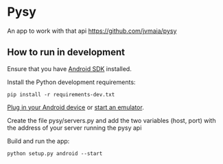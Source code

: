 Pysy
====

An app to work with that api https://github.com/jvmaia/pysy

## How to run in development

Ensure that you have [Android SDK](https://developer.android.com/studio/index.html#downloads) installed.

Install the Python development requirements:

    pip install -r requirements-dev.txt

[Plug in your Android device](https://developer.android.com/training/basics/firstapp/running-app.html) or [start an emulator](https://developer.android.com/studio/run/emulator-commandline.html).

Create the file pysy/servers.py and add the two variables (host, port) with the address of your server running the pysy api

Build and run the app:

    python setup.py android --start

